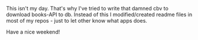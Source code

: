 This isn't my day. That's why I've tried to write that damned cbv to download books-API to db. Instead of this I modified/created readme files in most of my repos - just to let other know what apps does.

Have a nice weekend!